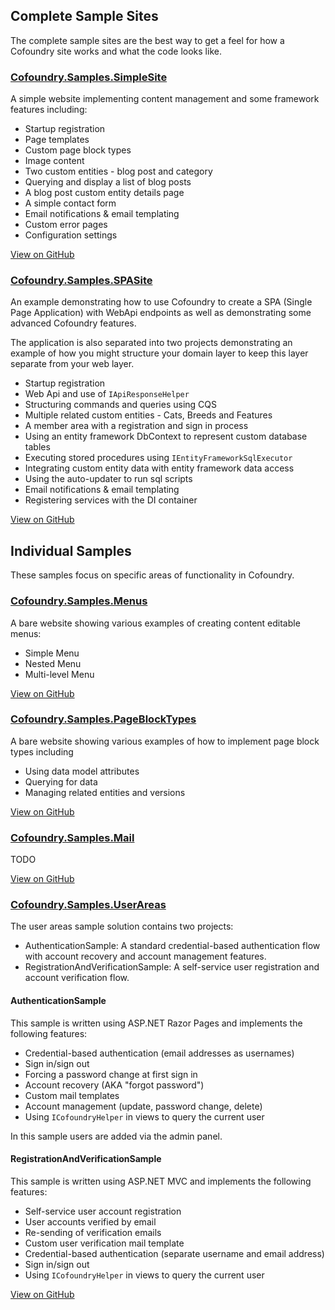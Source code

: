 ## Complete Sample Sites

The complete sample sites are the best way to get a feel for how a Cofoundry site works and what the code looks like. 

### [Cofoundry.Samples.SimpleSite](https://github.com/cofoundry-cms/Cofoundry.Samples.SimpleSite)

A simple website implementing content management and some framework features including:

- Startup registration
- Page templates
- Custom page block types
- Image content
- Two custom entities - blog post and category
- Querying and display a list of blog posts
- A blog post custom entity details page
- A simple contact form
- Email notifications & email templating
- Custom error pages
- Configuration settings

[View on GitHub](https://github.com/cofoundry-cms/Cofoundry.Samples.SimpleSite)


### [Cofoundry.Samples.SPASite](https://github.com/cofoundry-cms/Cofoundry.Samples.SPASite)

An example demonstrating how to use Cofoundry to create a SPA (Single Page Application) with WebApi endpoints as well as demonstrating some advanced Cofoundry features.

The application is also separated into two projects demonstrating an example of how you might structure your domain layer to keep this layer separate from your web layer.

- Startup registration
- Web Api and use of `IApiResponseHelper`
- Structuring commands and queries using CQS 
- Multiple related custom entities - Cats, Breeds and Features
- A member area with a registration and sign in process
- Using an entity framework DbContext to represent custom database tables
- Executing stored procedures using `IEntityFrameworkSqlExecutor`
- Integrating custom entity data with entity framework data access
- Using the auto-updater to run sql scripts
- Email notifications & email templating
- Registering services with the DI container

[View on GitHub](https://github.com/cofoundry-cms/Cofoundry.Samples.SPASite)

## Individual Samples

These samples focus on specific areas of functionality in Cofoundry.

### [Cofoundry.Samples.Menus](https://github.com/cofoundry-cms/Cofoundry.Samples.Menus)

A bare website showing various examples of creating content editable menus:

- Simple Menu
- Nested Menu
- Multi-level Menu

[View on GitHub](https://github.com/cofoundry-cms/Cofoundry.Samples.Menus)

### [Cofoundry.Samples.PageBlockTypes](https://github.com/cofoundry-cms/Cofoundry.Samples.PageBlockTypes)

A bare website showing various examples of how to implement page block types including

- Using data model attributes
- Querying for data
- Managing related entities and versions

[View on GitHub](https://github.com/cofoundry-cms/Cofoundry.Samples.PageBlockTypes)

### [Cofoundry.Samples.Mail](https://github.com/cofoundry-cms/Cofoundry.Samples.Mail)

TODO

[View on GitHub](https://github.com/cofoundry-cms/Cofoundry.Samples.Mail)


### [Cofoundry.Samples.UserAreas](https://github.com/cofoundry-cms/Cofoundry.Samples.UserAreas)

The user areas sample solution contains two projects:

- AuthenticationSample: A standard credential-based authentication flow with account recovery and account management features.
- RegistrationAndVerificationSample: A self-service user registration and account verification flow.

#### AuthenticationSample

This sample is written using ASP.NET Razor Pages and implements the following features:

- Credential-based authentication (email addresses as usernames)
- Sign in/sign out
- Forcing a password change at first sign in
- Account recovery (AKA "forgot password")
- Custom mail templates
- Account management (update, password change, delete)
- Using `ICofoundryHelper` in views to query the current user

In this sample users are added via the admin panel.

#### RegistrationAndVerificationSample

This sample is written using ASP.NET MVC and implements the following features:

- Self-service user account registration
- User accounts verified by email
- Re-sending of verification emails
- Custom user verification mail template
- Credential-based authentication (separate username and email address)
- Sign in/sign out
- Using `ICofoundryHelper` in views to query the current user

[View on GitHub](https://github.com/cofoundry-cms/Cofoundry.Samples.UserAreas)
